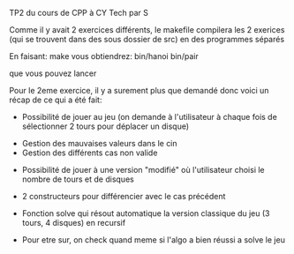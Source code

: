 TP2 du cours de CPP à CY Tech par S

Comme il y avait 2 exercices différents, le makefile compilera les 2 exerices (qui se trouvent dans des sous dossier de src) en des programmes séparés

En faisant: make
vous obtiendrez:
bin/hanoi
bin/pair

que vous pouvez lancer

Pour le 2eme exercice, il y a surement plus que demandé donc voici un récap de ce qui a été fait:
- Possibilité de jouer au jeu (on demande à l'utilisateur à chaque fois de sélectionner 2 tours pour déplacer un disque)
 * Gestion des mauvaises valeurs dans le cin
 * Gestion des différents cas non valide
- Possibilité de jouer à une version "modifié" où l'utilisateur choisi le nombre de tours et de disques
 * 2 constructeurs pour différencier avec le cas précédent
- Fonction solve qui résout automatique la version classique du jeu (3 tours, 4 disques) en recursif
 * Pour etre sur, on check quand meme si l'algo a bien réussi a solve le jeu
